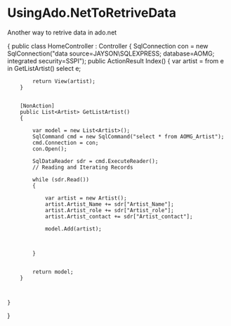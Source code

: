 # UsingAdo.NetToRetriveData

Another way to retrive data in ado.net


{
    public class HomeController : Controller
    {
        SqlConnection con = new SqlConnection("data source=JAYSON\\SQLEXPRESS; database=AOMG; integrated security=SSPI");
        public ActionResult Index()
        {
            var artist = from e in GetListArtist()
                         select e;

            return View(artist);
        }


        [NonAction]
        public List<Artist> GetListArtist()
        {

            var model = new List<Artist>();
            SqlCommand cmd = new SqlCommand("select * from AOMG_Artist");
            cmd.Connection = con;
            con.Open();

            SqlDataReader sdr = cmd.ExecuteReader();
            // Reading and Iterating Records  
          
            while (sdr.Read())
            {

                var artist = new Artist();
                artist.Artist_Name += sdr["Artist_Name"];
                artist.Artist_role += sdr["Artist_role"];
                artist.Artist_contact += sdr["Artist_contact"];

                model.Add(artist);



            }


            return model;
        }



    }

}
